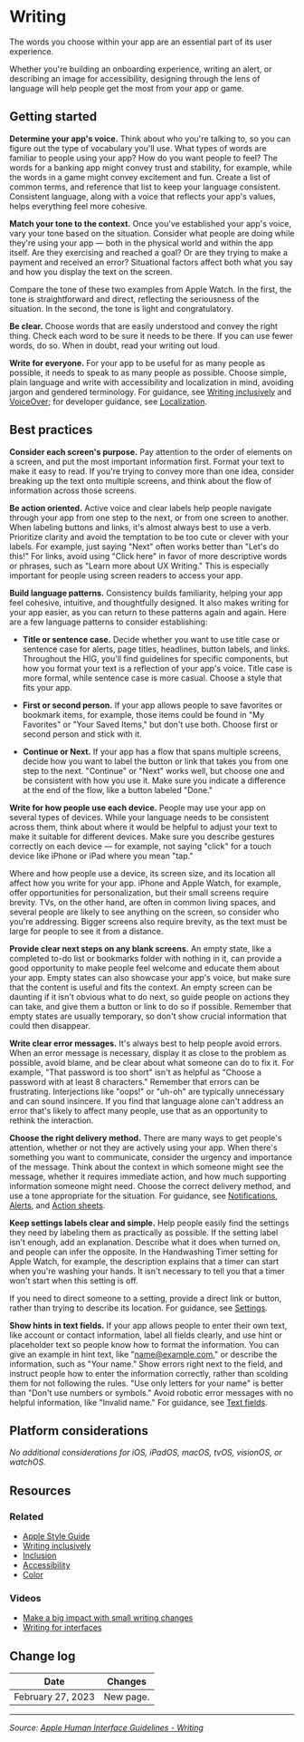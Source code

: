 # Writing

The words you choose within your app are an essential part of its user experience.

Whether you're building an onboarding experience, writing an alert, or describing an image for accessibility, designing through the lens of language will help people get the most from your app or game.

## Getting started

**Determine your app's voice.** Think about who you're talking to, so you can figure out the type of vocabulary you'll use. What types of words are familiar to people using your app? How do you want people to feel? The words for a banking app might convey trust and stability, for example, while the words in a game might convey excitement and fun. Create a list of common terms, and reference that list to keep your language consistent. Consistent language, along with a voice that reflects your app's values, helps everything feel more cohesive.

**Match your tone to the context.** Once you've established your app's voice, vary your tone based on the situation. Consider what people are doing while they're using your app — both in the physical world and within the app itself. Are they exercising and reached a goal? Or are they trying to make a payment and received an error? Situational factors affect both what you say and how you display the text on the screen.

Compare the tone of these two examples from Apple Watch. In the first, the tone is straightforward and direct, reflecting the seriousness of the situation. In the second, the tone is light and congratulatory.

**Be clear.** Choose words that are easily understood and convey the right thing. Check each word to be sure it needs to be there. If you can use fewer words, do so. When in doubt, read your writing out loud.

**Write for everyone.** For your app to be useful for as many people as possible, it needs to speak to as many people as possible. Choose simple, plain language and write with accessibility and localization in mind, avoiding jargon and gendered terminology. For guidance, see [Writing inclusively](https://help.apple.com/applestyleguide/#/apdcb2a65d68) and [VoiceOver](/design/human-interface-guidelines/voiceover); for developer guidance, see [Localization](https://developer.apple.com/documentation/xcode/localization).

## Best practices

**Consider each screen's purpose.** Pay attention to the order of elements on a screen, and put the most important information first. Format your text to make it easy to read. If you're trying to convey more than one idea, consider breaking up the text onto multiple screens, and think about the flow of information across those screens.

**Be action oriented.** Active voice and clear labels help people navigate through your app from one step to the next, or from one screen to another. When labeling buttons and links, it's almost always best to use a verb. Prioritize clarity and avoid the temptation to be too cute or clever with your labels. For example, just saying "Next" often works better than "Let's do this!" For links, avoid using "Click here" in favor of more descriptive words or phrases, such as "Learn more about UX Writing." This is especially important for people using screen readers to access your app.

**Build language patterns.** Consistency builds familiarity, helping your app feel cohesive, intuitive, and thoughtfully designed. It also makes writing for your app easier, as you can return to these patterns again and again. Here are a few language patterns to consider establishing:

- **Title or sentence case.** Decide whether you want to use title case or sentence case for alerts, page titles, headlines, button labels, and links. Throughout the HIG, you'll find guidelines for specific components, but how you format your text is a reflection of your app's voice. Title case is more formal, while sentence case is more casual. Choose a style that fits your app.

- **First or second person.** If your app allows people to save favorites or bookmark items, for example, those items could be found in "My Favorites" or "Your Saved Items," but don't use both. Choose first or second person and stick with it.

- **Continue or Next.** If your app has a flow that spans multiple screens, decide how you want to label the button or link that takes you from one step to the next. "Continue" or "Next" works well, but choose one and be consistent with how you use it. Make sure you indicate a difference at the end of the flow, like a button labeled "Done."

**Write for how people use each device.** People may use your app on several types of devices. While your language needs to be consistent across them, think about where it would be helpful to adjust your text to make it suitable for different devices. Make sure you describe gestures correctly on each device — for example, not saying "click" for a touch device like iPhone or iPad where you mean "tap."

Where and how people use a device, its screen size, and its location all affect how you write for your app. iPhone and Apple Watch, for example, offer opportunities for personalization, but their small screens require brevity. TVs, on the other hand, are often in common living spaces, and several people are likely to see anything on the screen, so consider who you're addressing. Bigger screens also require brevity, as the text must be large for people to see it from a distance.

**Provide clear next steps on any blank screens.** An empty state, like a completed to-do list or bookmarks folder with nothing in it, can provide a good opportunity to make people feel welcome and educate them about your app. Empty states can also showcase your app's voice, but make sure that the content is useful and fits the context. An empty screen can be daunting if it isn't obvious what to do next, so guide people on actions they can take, and give them a button or link to do so if possible. Remember that empty states are usually temporary, so don't show crucial information that could then disappear.

**Write clear error messages.** It's always best to help people avoid errors. When an error message is necessary, display it as close to the problem as possible, avoid blame, and be clear about what someone can do to fix it. For example, "That password is too short" isn't as helpful as "Choose a password with at least 8 characters." Remember that errors can be frustrating. Interjections like "oops!" or "uh-oh" are typically unnecessary and can sound insincere. If you find that language alone can't address an error that's likely to affect many people, use that as an opportunity to rethink the interaction.

**Choose the right delivery method.** There are many ways to get people's attention, whether or not they are actively using your app. When there's something you want to communicate, consider the urgency and importance of the message. Think about the context in which someone might see the message, whether it requires immediate action, and how much supporting information someone might need. Choose the correct delivery method, and use a tone appropriate for the situation. For guidance, see [Notifications](/design/human-interface-guidelines/notifications), [Alerts](/design/human-interface-guidelines/alerts), and [Action sheets](/design/human-interface-guidelines/action-sheets).

**Keep settings labels clear and simple.** Help people easily find the settings they need by labeling them as practically as possible. If the setting label isn't enough, add an explanation. Describe what it does when turned on, and people can infer the opposite. In the Handwashing Timer setting for Apple Watch, for example, the description explains that a timer can start when you're washing your hands. It isn't necessary to tell you that a timer won't start when this setting is off.

If you need to direct someone to a setting, provide a direct link or button, rather than trying to describe its location. For guidance, see [Settings](/design/human-interface-guidelines/settings).

**Show hints in text fields.** If your app allows people to enter their own text, like account or contact information, label all fields clearly, and use hint or placeholder text so people know how to format the information. You can give an example in hint text, like "name@example.com," or describe the information, such as "Your name." Show errors right next to the field, and instruct people how to enter the information correctly, rather than scolding them for not following the rules. "Use only letters for your name" is better than "Don't use numbers or symbols." Avoid robotic error messages with no helpful information, like "Invalid name." For guidance, see [Text fields](/design/human-interface-guidelines/text-fields).

## Platform considerations

_No additional considerations for iOS, iPadOS, macOS, tvOS, visionOS, or watchOS._

## Resources

### Related

- [Apple Style Guide](https://help.apple.com/applestyleguide/#/)
- [Writing inclusively](https://help.apple.com/applestyleguide/#/apdcb2a65d68)
- [Inclusion](/design/human-interface-guidelines/inclusion)
- [Accessibility](/design/human-interface-guidelines/accessibility)
- [Color](/design/human-interface-guidelines/color)

### Videos

- [Make a big impact with small writing changes](https://developer.apple.com/videos/play/wwdc2025/404)
- [Writing for interfaces](https://developer.apple.com/videos/play/wwdc2022/10037)

## Change log

| Date              | Changes   |
| ----------------- | --------- |
| February 27, 2023 | New page. |

---

_Source: [Apple Human Interface Guidelines - Writing](https://developer.apple.com/design/human-interface-guidelines/writing)_
